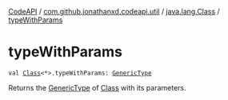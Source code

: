 [CodeAPI](../../index.md) / [com.github.jonathanxd.codeapi.util](../index.md) / [java.lang.Class](index.md) / [typeWithParams](.)

# typeWithParams

`val `[`Class`](http://docs.oracle.com/javase/6/docs/api/java/lang/Class.html)`<*>.typeWithParams: `[`GenericType`](../../com.github.jonathanxd.codeapi.type/-generic-type/index.md)

Returns the [GenericType](../../com.github.jonathanxd.codeapi.type/-generic-type/index.md) of [Class](http://docs.oracle.com/javase/6/docs/api/java/lang/Class.html) with its parameters.

